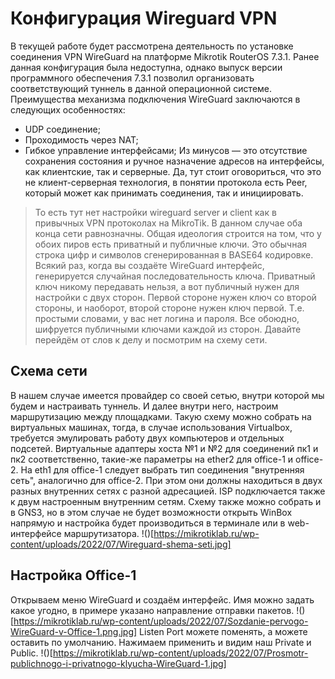 # Конфигурация Wireguard VPN
В текущей работе будет рассмотрена деятельность по установке соединения VPN WireGuard на платформе Mikrotik RouterOS 7.3.1. Ранее данная конфигурация была недоступна, однако выпуск версии программного обеспечения 7.3.1 позволил организовать соответствующий туннель в данной операционной системе. Преимущества механизма подключения WireGuard заключаются в следующих особенностях:
- UDP соединение;
- Проходимость через NAT;
- Гибкое управление интерфейсами;
Из минусов — это отсутствие сохранения состояния и ручное назначение адресов на интерфейсы, как клиентские, так и серверные. Да, тут стоит оговориться, что это не клиент-серверная технология, в понятии протокола есть Peer, который может как принимать соединения, так и инициировать.
> То есть тут нет настройки wireguard server и client как в привычных VPN протоколах на MikroTik. В данном случае оба конца сети равнозначны.
Общая идеология строится на том, что у обоих пиров есть приватный и публичные ключи. Это обычная строка цифр и символов сгенерированная в BASE64 кодировке. Всякий раз, когда вы создаёте WireGuard интерфейс, генерируется случайная последовательность ключа. Приватный ключ никому передавать нельзя, а вот публичный нужен для настройки с двух сторон. Первой стороне нужен ключ со второй стороны, и наоборот, второй стороне нужен ключ первой.
Т.е. простыми словами, у вас нет логина и пароля. Все обоюдно, шифруется публичными ключами каждой из сторон. Давайте перейдём от слов к делу и посмотрим на схему сети.

## Схема сети
В нашем случае  имеется провайдер со своей сетью, внутри которой мы будем и настраивать туннель. И далее внутри него, настроим маршрутизацию между площадками.
Такую схему можно собрать на виртуальных машинах, тогда, в случае использования Virtualbox, требуется эмулировать работу двух компьютеров и отдельных подсетей. Виртуальные адаптеры хоста №1 и №2 для соединений пк1 и пк2 соответственно, такие-же параметры на ether2 для office-1 и office-2. На eth1 для office-1 следует выбрать тип соединения "внутренняя сеть", аналогично для office-2. При этом они должны находиться в двух разных внутренних сетях с разной адресацией. ISP подключается также к двум настроенным внутренним сетям.
Схему также можно собрать и в GNS3, но в этом случае не будет возможности открыть WinBox напрямую и настройка будет производиться в терминале или в web-интерфейсе маршрутизатора.
!()[https://mikrotiklab.ru/wp-content/uploads/2022/07/Wireguard-shema-seti.jpg]
## Настройка Office-1
Открываем меню WireGuard и создаём интерфейс. Имя можно задать какое угодно, в примере указано направление отправки пакетов.
!()[https://mikrotiklab.ru/wp-content/uploads/2022/07/Sozdanie-pervogo-WireGuard-v-Office-1.png.jpg]
Listen Port можете поменять, а можете оставить по умолчанию. Нажимаем применить и видим наш Private и Public.
!()[https://mikrotiklab.ru/wp-content/uploads/2022/07/Prosmotr-publichnogo-i-privatnogo-klyucha-WireGuard-1.jpg]
